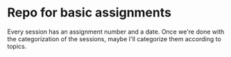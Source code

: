 # Repo for basic assignments

Every session has an assignment number and a date. Once we're done with
the categorization of the sessions, maybe I'll categorize them according
to topics.

